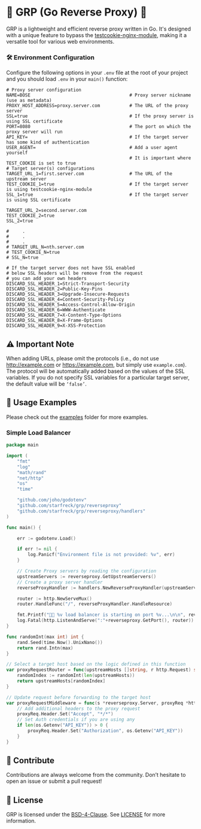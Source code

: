 # 🚀 GRP (Go Reverse Proxy) 🔄

GRP is a lightweight and efficient reverse proxy written in Go. It's designed with a unique feature to bypass the [testcookie-nginx-module](https://github.com/kyprizel/testcookie-nginx-module), making it a versatile tool for various web environments.

### 🛠️ Environment Configuration

Configure the following options in your `.env` file at the root of your project and you should load `.env` in your `main()` function:

```env
# Proxy server configuration
NAME=BOSE                                     # Proxy server nickname (use as metadata)
PROXY_HOST_ADDRESS=proxy.server.com           # The URL of the proxy server
SSL=true                                      # If the proxy server is using SSL certificate
PORT=8080                                     # The port on which the proxy server will run
API_KEY=                                      # If the target server has some kind of authentication
USER_AGENT=                                   # Add a user agent yourself
                                              # It is important where TEST_COOKIE is set to true
# Target server(s) configurations
TARGET_URL_1=first.server.com                 # The URL of the upstream server
TEST_COOKIE_1=true                            # If the target server is using testcookie-nginx-module
SSL_1=true                                    # If the target server is using SSL certificate

TARGET_URL_2=second.server.com
TEST_COOKIE_2=true
SSL_2=true

#     .
#     .
#     . 
# TARGET_URL_N=nth.server.com
# TEST_COOKIE_N=true
# SSL_N=true

# If the target server does not have SSL enabled
# below SSL headers will be remove from the request
# you can add your own headers
DISCARD_SSL_HEADER_1=Strict-Transport-Security
DISCARD_SSL_HEADER_2=Public-Key-Pins
DISCARD_SSL_HEADER_3=Upgrade-Insecure-Requests
DISCARD_SSL_HEADER_4=Content-Security-Policy
DISCARD_SSL_HEADER_5=Access-Control-Allow-Origin
DISCARD_SSL_HEADER_6=WWW-Authenticate
DISCARD_SSL_HEADER_7=X-Content-Type-Options
DISCARD_SSL_HEADER_8=X-Frame-Options
DISCARD_SSL_HEADER_9=X-XSS-Protection
```
## ⚠️ Important Note 
When adding URLs, please omit the protocols (i.e., do not use http://example.com or https://example.com, but simply use `example.com`). The protocol will be automatically added based on the values of the SSL variables. If you do not specify SSL variables for a particular target server, the default value will be `‘false’`.

## 📖 Usage Examples

Please check out the [examples](./examples/) folder for more examples.

### Simple Load Balancer

```go
package main

import (
	"fmt"
	"log"
	"math/rand"
	"net/http"
	"os"
	"time"

	"github.com/joho/godotenv"
	"github.com/starfreck/grp/reverseproxy"
	"github.com/starfreck/grp/reverseproxy/handlers"
)

func main() {

	err := godotenv.Load()

	if err != nil {
		log.Panicf("Environment file is not provided: %v", err)
	}

	// Create Proxy servers by reading the configuration
	upstreamServers := reverseproxy.GetUpstreamServers()
	// Create a proxy server handler
	reverseProxyHandler := handlers.NewReverseProxyHandler(upstreamServers, proxyRequestRouter, proxyRequestMiddleware, nil)

	router := http.NewServeMux()
	router.HandleFunc("/", reverseProxyHandler.HandleResource)

	fmt.Printf("🚀🔄 %v load balancer is starting on port %v...\n\n", reverseproxy.GetName(), reverseproxy.GetPort())
	log.Fatal(http.ListenAndServe(":"+reverseproxy.GetPort(), router))
}

func randomInt(max int) int {
	rand.Seed(time.Now().UnixNano())
	return rand.Intn(max)
}

// Select a target host based on the logic defined in this function
var proxyRequestRouter = func(upstreamHosts []string, r http.Request) string {
	randomIndex := randomInt(len(upstreamHosts))
	return upstreamHosts[randomIndex]
}

// Update request before forwarding to the target host
var proxyRequestMiddleware = func(s *reverseproxy.Server, proxyReq *http.Request, sourceReq *http.Request) {
	// Add additional headers to the proxy request
	proxyReq.Header.Set("Accept", "*/*")
	// Set Auth credentials if you are using any
	if len(os.Getenv("API_KEY")) > 0 {
		proxyReq.Header.Set("Authorization", os.Getenv("API_KEY"))
	}
}

```

## 🤝 Contribute

Contributions are always welcome from the community. Don’t hesitate to open an issue or submit a pull request!

## 📄 License

GRP is licensed under the [BSD-4-Clause](./LICENSE). See [LICENSE](./LICENSE) for more information.